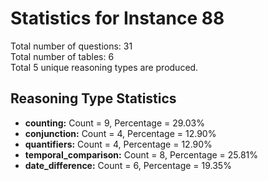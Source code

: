 # Statistics for Instance 88<br/>
Total number of questions: 31<br/>
Total number of tables: 6<br/>
Total 5 unique reasoning types are produced.<br/>
## Reasoning Type Statistics<br/>
- **counting:** Count = 9, Percentage = 29.03%<br/>
- **conjunction:** Count = 4, Percentage = 12.90%<br/>
- **quantifiers:** Count = 4, Percentage = 12.90%<br/>
- **temporal_comparison:** Count = 8, Percentage = 25.81%<br/>
- **date_difference:** Count = 6, Percentage = 19.35%<br/>
